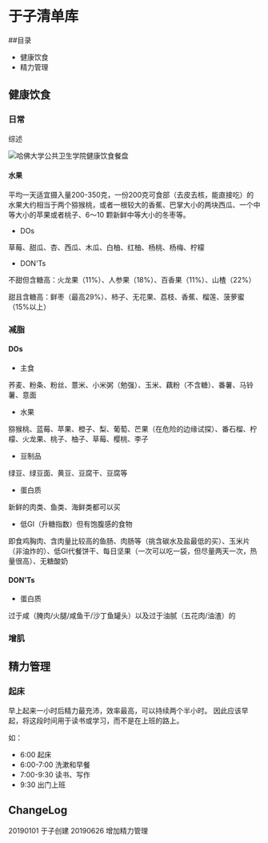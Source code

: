 # 于子清单库
##目录
- 健康饮食
- 精力管理


## 健康饮食
### 日常
综述

![哈佛大学公共卫生学院健康饮食餐盘](https://tcheng-pic-1258426758.cos.ap-shanghai.myqcloud.com/%E5%93%88%E4%BD%9B%E5%A4%A7%E5%AD%A6%E5%85%AC%E5%85%B1%E5%8D%AB%E7%94%9F%E5%AD%A6%E9%99%A2%E5%81%A5%E5%BA%B7%E9%A5%AE%E9%A3%9F%E9%A4%90%E7%9B%98.png?q-sign-algorithm=sha1&q-ak=AKIDC0NAhGiQbWvmkigmSq8QC57onBrCdvK6&q-sign-time=1547909087;1547910887&q-key-time=1547909087;1547910887&q-header-list=&q-url-param-list=&q-signature=5e309b22e7cb42992e0257923d1d89fdab497363&x-cos-security-token=b0a44a60a1a20efd8925d36a3ced81faa6a84f7d10001)
#### 水果
平均一天适宜摄入量200-350克，一份200克可食部（去皮去核，能直接吃）的水果大约相当于两个猕猴桃，或者一根较大的香蕉、巴掌大小的两块西瓜、一个中等大小的苹果或者桃子、6～10 颗新鲜中等大小的冬枣等。
- DOs

草莓、甜瓜、杏、西瓜、木瓜、白柚、红柚、杨桃、杨梅、柠檬
- DON'Ts

不甜但含糖高：火龙果（11%）、人参果（18%）、百香果（11%）、山楂（22%）

甜且含糖高：鲜枣（最高29%）、柿子、无花果、荔枝、香蕉、榴莲、菠萝蜜（15%以上）

### 减脂
#### DOs
- 主食

荞麦、粉条、粉丝、薏米、小米粥（勉强）、玉米、藕粉（不含糖）、番薯、马铃薯、意面

- 水果

猕猴桃、蓝莓、苹果、橙子、梨、葡萄、芒果（在危险的边缘试探）、番石榴、柠檬、火龙果、桃子、柚子、草莓、樱桃、李子

- 豆制品

绿豆、绿豆面、黄豆、豆腐干、豆腐等

- 蛋白质

新鲜的肉类、鱼类、海鲜类都可以买

- 低GI（升糖指数）但有饱腹感的食物

即食鸡胸肉、含肉量比较高的鱼肠、肉肠等（挑含碳水及盐最低的买）、玉米片（非油炸的）、低GI代餐饼干、每日坚果（一次可以吃一袋，但尽量两天一次，热量很高）、无糖酸奶

#### DON'Ts

- 蛋白质

过于咸（腌肉/火腿/咸鱼干/沙丁鱼罐头）以及过于油腻（五花肉/油渣）的



### 增肌




## 精力管理

### 起床
早上起来一小时后精力最充沛，效率最高，可以持续两个半小时。
因此应该早起，将这段时间用于读书或学习，而不是在上班的路上。

如：
- 6:00 起床
- 6:00-7:00 洗漱和早餐
- 7:00-9:30 读书、写作
- 9:30 出门上班


## ChangeLog
20190101 于子创建
20190626 增加精力管理




